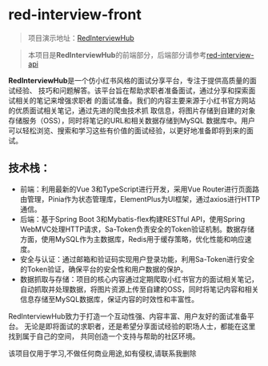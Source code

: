 # red-interview-front

> 项目演示地址：[RedInterviewHub](https://redinterview.yjxw.win/)

> 本项目是**RedInterviewHub**的前端部分，后端部分请参考[red-interview-api](https://github.com/Little-Drummer/red-interview-api)

**RedInterviewHub**是一个仿小红书风格的面试分享平台，专注于提供高质量的面试经验、
技巧和问题解答。该平台旨在帮助求职者准备面试，通过分享和探索面试相关的笔记来增强求职者
的面试准备。我们的内容主要来源于小红书官方网站的优质面试相关笔记，通过先进的爬虫技术抓
取信息，将图片存储到自建的对象存储服务（OSS），同时将笔记的URL和相关数据存储到MySQL
数据库中。用户可以轻松浏览、搜索和学习这些有价值的面试经验，以更好地准备即将到来的面试。

## 技术栈：

- 前端：利用最新的Vue 3和TypeScript进行开发，采用Vue Router进行页面路由管理，Pinia作为状态管理库，ElementPlus为UI框架，通过axios进行HTTP通信。
- 后端：基于Spring Boot 3和Mybatis-flex构建RESTful API，使用Spring WebMVC处理HTTP请求，Sa-Token负责安全的Token验证机制。数据存储方面，使用MySQL作为主数据库，Redis用于缓存策略，优化性能和响应速度。
- 安全与认证：通过邮箱和验证码实现用户登录功能，利用Sa-Token进行安全的Token验证，确保平台的安全性和用户数据的保护。
- 数据抓取与存储：项目的核心内容通过定期爬取小红书官方的面试相关笔记，自动抓取并处理数据，将图片资源上传至自建的OSS，同时将笔记内容和相关信息存储至MySQL数据库，保证内容的时效性和丰富性。

RedInterviewHub致力于打造一个互动性强、内容丰富、用户友好的面试准备平台。
无论是即将面试的求职者，还是希望分享面试经验的职场人士，都能在这里找到属于自己的空间，
共同创造一个支持与帮助的社区环境。









该项目仅用于学习,不做任何商业用途,如有侵权,请联系我删除
